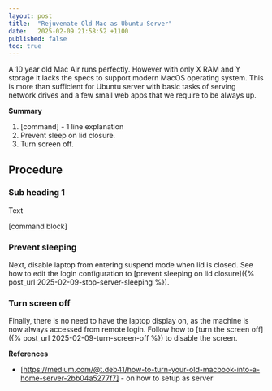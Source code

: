 ```yaml
---
layout: post
title:  "Rejuvenate Old Mac as Ubuntu Server"
date:   2025-02-09 21:58:52 +1100
published: false
toc: true
---
```


A 10 year old Mac Air runs perfectly. However with only X RAM and Y storage it lacks the specs to support modern MacOS operating system. This is more than sufficient for Ubuntu server with basic tasks of serving network drives and a few small web apps that we require to be always up.

**Summary**

1. [command] - 1 line explanation
2. Prevent sleep on lid closure.
3. Turn screen off.

## Procedure

### Sub heading 1

Text

[command block]


### Prevent sleeping

Next, disable laptop from entering suspend mode when lid is closed. See how to edit the login configuration to [prevent sleeping on lid closure]({% post_url 2025-02-09-stop-server-sleeping %}).

### Turn screen off

Finally, there is no need to have the laptop display on, as the machine is now always accessed from remote login. Follow how to [turn the screen off]({% post_url 2025-02-09-turn-screen-off %}) to disable the screen.


**References**

- [https://medium.com/@t.deb41/how-to-turn-your-old-macbook-into-a-home-server-2bb04a5277f7] - on how to setup as server
